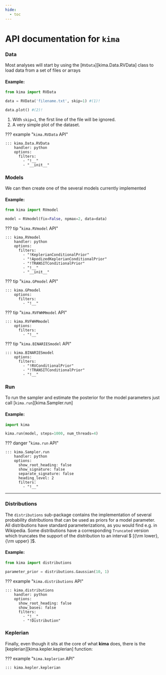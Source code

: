 ```yaml
---
hide:
  - toc
---
```


# API documentation for `kima`

### Data

Most analyses will start by using the [`RVData`][kima.Data.RVData] class to load data
from a set of files or arrays

#### Example:

```py
from kima import RVData

data = RVData('filename.txt', skip=1) #(1)!

data.plot() #(2)!
```

1. With `skip=1`, the first line of the file will be ignored.
2. A very simple plot of the dataset.


??? example "`kima.RVData` API"

    ::: kima.Data.RVData
        handler: python
        options:
          filters:
            - "!__"
            - "__init__"


### Models

We can then create one of the several models currently implemented

#### Example:
```py
from kima import RVmodel

model = RVmodel(fix=False, npmax=2, data=data)
```

??? tip "`kima.RVmodel` API"

    ::: kima.RVmodel
        handler: python
        options:
          filters:
            - "!KeplerianConditionalPrior"
            - "!ApodizedKeplerianConditionalPrior"
            - "!TRANSITConditionalPrior"
            - "!__"
            - "__init__"


??? tip "`kima.GPmodel` API"

    ::: kima.GPmodel
        options:
          filters:
            - "!__"


??? tip "`kima.RVFWHMmodel` API"

    ::: kima.RVFWHMmodel
        options:
          filters:
            - "!__"


??? tip "`kima.BINARIESmodel` API"

    ::: kima.BINARIESmodel
        options:
          filters:
            - "!RVConditionalPrior"
            - "!TRANSITConditionalPrior"
            - "!__"


### Run

To run the sampler and estimate the posterior for the model parameters 
just call [`kima.run`][kima.Sampler.run]

#### Example:
```py
import kima

kima.run(model, steps=1000, num_threads=4)
```

??? danger "`kima.run` API"

    ::: kima.Sampler.run
        handler: python
        options:
          show_root_heading: false
          show_signature: false
          separate_signature: false
          heading_level: 2
          filters:
            - "!__"


--- 

### Distributions

The `distributions` sub-package contains the implementation of several probability distributions 
that can be used as priors for a model parameter. All distributions have standard parameterizations, 
as you would find e.g. in Wikipedia. Some distributions have a corresponding 
`Truncated` version which truncates the support of the distribution to an
interval $ \[{\rm lower}, {\rm upper} \]$.

#### Example:
```py
from kima import distributions

parameter_prior = distributions.Gaussian(10, 1)
```

<!-- ::: kima.distributions
    handler: python
    options:
      show_root_heading: false
      heading_level: 6
      show_if_no_docstring: true
      show_bases: false
      show_docstring_description: false
      filters:
        - "!DiscreteDistribution"
        - "!Distribution"
        - "!RNG"
        - "!logpdf"
        - "!cdf"
        - "!ppf"
        - "!loc"
        - "!scale"
        - "!alpha"
        - "!beta"
        - "!lower"
        - "!upper"
        - "!__" -->


??? example "`kima.distributions` API"

    ::: kima.distributions
        handler: python
        options:
          show_root_heading: false
          show_bases: false
          filters:
            - "!__"
            - "!Distribution"

### Keplerian

Finally, even though it sits at the core of what **kima** does, 
there is the [keplerian][kima.kepler.keplerian] function:


??? example "`kima.keplerian` API"
    
    ::: kima.kepler.keplerian